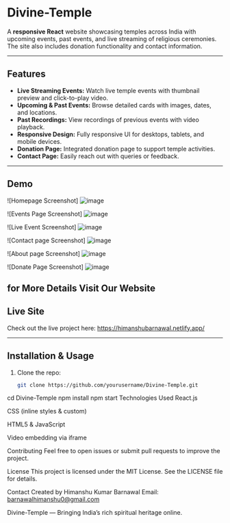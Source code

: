 # Divine-Temple

A **responsive React** website showcasing temples across India with upcoming events, past events, and live streaming of religious ceremonies. The site also includes donation functionality and contact information.

---

## Features

- **Live Streaming Events:** Watch live temple events with thumbnail preview and click-to-play video.
- **Upcoming & Past Events:** Browse detailed cards with images, dates, and locations.
- **Past Recordings:** View recordings of previous events with video playback.
- **Responsive Design:** Fully responsive UI for desktops, tablets, and mobile devices.
- **Donation Page:** Integrated donation page to support temple activities.
- **Contact Page:** Easily reach out with queries or feedback.

---

## Demo

![Homepage Screenshot]
![image](https://github.com/user-attachments/assets/b3e68d4e-ce05-42b4-a0b4-e876225796d2)

![Events Page Screenshot]
![image](https://github.com/user-attachments/assets/645141cb-3d8c-4b5b-993a-d73cd03c6696)

![Live Event Screenshot]
![image](https://github.com/user-attachments/assets/ad0cbcf5-e95d-4391-91e9-dc6f7bf3bca6)

![Contact page Screenshot]
![image](https://github.com/user-attachments/assets/b7eb9c59-ac35-4f29-92b8-4082a400ed80)

![About page Screenshot]
![image](https://github.com/user-attachments/assets/4eb10e00-8834-4ef5-b556-39bd0e9e2f17)

![Donate Page Screenshot]
![image](https://github.com/user-attachments/assets/036a3da4-efb0-48cd-859a-9c35882e494d)

for More Details Visit Our Website
---

## Live Site

Check out the live project here: https://himanshubarnawal.netlify.app/

---

## Installation & Usage

1. Clone the repo:  
   ```bash
   git clone https://github.com/yourusername/Divine-Temple.git
cd Divine-Temple
npm install
npm start
Technologies Used
React.js

CSS (inline styles & custom)

HTML5 & JavaScript

Video embedding via iframe

Contributing
Feel free to open issues or submit pull requests to improve the project.

License
This project is licensed under the MIT License. See the LICENSE file for details.

Contact
Created by Himanshu Kumar Barnawal
Email: barnawalhimanshu0@gmail.com

Divine-Temple — Bringing India’s rich spiritual heritage online.


